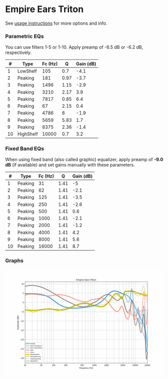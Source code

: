 # Empire Ears Triton
See [usage instructions](https://github.com/jaakkopasanen/AutoEq#usage) for more options and info.

### Parametric EQs
You can use filters 1-5 or 1-10. Apply preamp of -6.5 dB or -6.2 dB, respectively.

|   # | Type      |   Fc (Hz) |    Q |   Gain (dB) |
|-----|-----------|-----------|------|-------------|
|   1 | LowShelf  |       105 | 0.7  |        -4.1 |
|   2 | Peaking   |       181 | 0.97 |        -3.7 |
|   3 | Peaking   |      1496 | 1.15 |        -2.9 |
|   4 | Peaking   |      3210 | 2.17 |         3.9 |
|   5 | Peaking   |      7817 | 0.85 |         6.4 |
|   6 | Peaking   |        67 | 2.15 |         0.4 |
|   7 | Peaking   |      4786 | 6    |        -1.9 |
|   8 | Peaking   |      5659 | 5.83 |         1.7 |
|   9 | Peaking   |      8375 | 2.36 |        -1.4 |
|  10 | HighShelf |     10000 | 0.7  |         3.2 |

### Fixed Band EQs
When using fixed band (also called graphic) equalizer, apply preamp of **-9.0 dB** (if available) and set gains manually with these parameters.

|   # | Type    |   Fc (Hz) |    Q |   Gain (dB) |
|-----|---------|-----------|------|-------------|
|   1 | Peaking |        31 | 1.41 |        -5   |
|   2 | Peaking |        62 | 1.41 |        -2.1 |
|   3 | Peaking |       125 | 1.41 |        -3.5 |
|   4 | Peaking |       250 | 1.41 |        -2.6 |
|   5 | Peaking |       500 | 1.41 |         0.6 |
|   6 | Peaking |      1000 | 1.41 |        -2.1 |
|   7 | Peaking |      2000 | 1.41 |        -1.2 |
|   8 | Peaking |      4000 | 1.41 |         4.2 |
|   9 | Peaking |      8000 | 1.41 |         5.6 |
|  10 | Peaking |     16000 | 1.41 |         8.7 |

### Graphs
![](./Empire%20Ears%20Triton.png)
